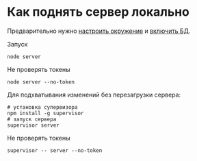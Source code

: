 # Как поднять сервер локально
Предварительно нужно  [настроить окружение](https://github.com/megatolya/benefits/blob/master/README.md) и [включить БД](https://github.com/megatolya/benefits/blob/master/database/README.md).

Запуск
```shell
node server
```

Не проверять токены
```shell
node server --no-token
```

Для подхватывания изменений без перезагрузки сервера:
```shell
# установка супервизора
npm install -g supervisor
# запуск сервера
supervisor server
```

Не проверять токены
```shell
supervisor -- server --no-token
```
